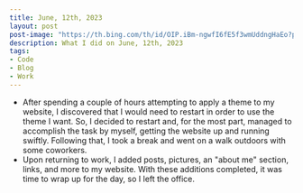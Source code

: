 ```yaml
---
title: June, 12th, 2023
layout: post
post-image: "https://th.bing.com/th/id/OIP.iBm-ngwfI6fE5f3wmUddngHaEo?pid=ImgDet&rs=1"
description: What I did on June, 12th, 2023
tags:
- Code
- Blog
- Work
---
```


- After spending a couple of hours attempting to apply a theme to my website, I discovered that I would need to restart in order to use the theme I want. So, I decided to restart and, for the most part, managed to accomplish the task by myself, getting the website up and running swiftly. Following that, I took a break and went on a walk outdoors with some coworkers.
- Upon returning to work, I added posts, pictures, an "about me" section, links, and more to my website. With these additions completed, it was time to wrap up for the day, so I left the office.